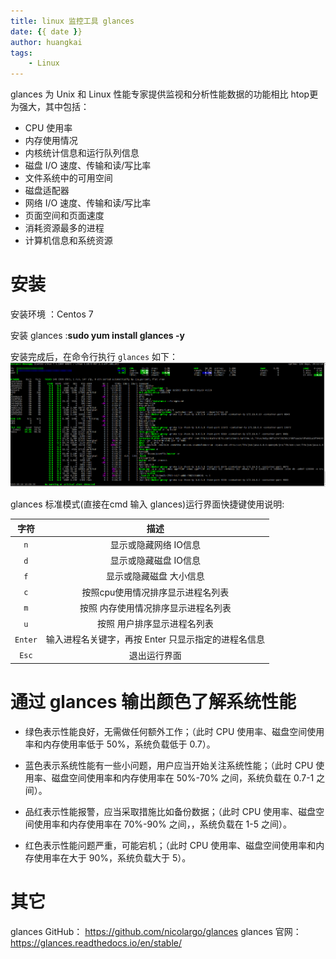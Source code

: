 ```yaml
---
title: linux 监控工具 glances
date: {{ date }}
author: huangkai
tags:
    - Linux
---
```


glances 为 Unix 和 Linux 性能专家提供监视和分析性能数据的功能相比 htop更为强大，其中包括：

- CPU 使用率
- 内存使用情况
- 内核统计信息和运行队列信息
- 磁盘 I/O 速度、传输和读/写比率
- 文件系统中的可用空间
- 磁盘适配器
- 网络 I/O 速度、传输和读/写比率
- 页面空间和页面速度
- 消耗资源最多的进程
- 计算机信息和系统资源

# 安装 #
安装环境 ：Centos 7

安装 glances :**sudo yum install glances -y**

安装完成后，在命令行执行 ``glances`` 如下：
![](https://raw.githubusercontent.com/huankai/blog-resources/master/photos/Linux/glances_01.png)


glances 标准模式(直接在cmd 输入 glances)运行界面快捷键使用说明:

|字符|描述|
|:--:|:--:|
|``n``|显示或隐藏网络 IO信息|
|``d``|显示或隐藏磁盘 IO信息|
|``f``|显示或隐藏磁盘 大小信息|
|``c``|按照cpu使用情况排序显示进程名列表|
|``m``|按照 内存使用情况排序显示进程名列表|
|``u``|按照 用户排序显示进程名列表|
|``Enter``|输入进程名关键字，再按 Enter 只显示指定的进程名信息|
|``Esc``|退出运行界面|

# 通过 glances 输出颜色了解系统性能 #

- 绿色表示性能良好，无需做任何额外工作；（此时 CPU 使用率、磁盘空间使用率和内存使用率低于 50%，系统负载低于 0.7）。

- 蓝色表示系统性能有一些小问题，用户应当开始关注系统性能；（此时 CPU 使用率、磁盘空间使用率和内存使用率在 50%-70% 之间，系统负载在 0.7-1 之间）。

- 品红表示性能报警，应当采取措施比如备份数据；（此时 CPU 使用率、磁盘空间使用率和内存使用率在 70%-90% 之间，，系统负载在 1-5 之间）。

- 红色表示性能问题严重，可能宕机；（此时 CPU 使用率、磁盘空间使用率和内存使用率在大于 90%，系统负载大于 5）。


# 其它 #
glances GitHub： https://github.com/nicolargo/glances
glances 官网： https://glances.readthedocs.io/en/stable/